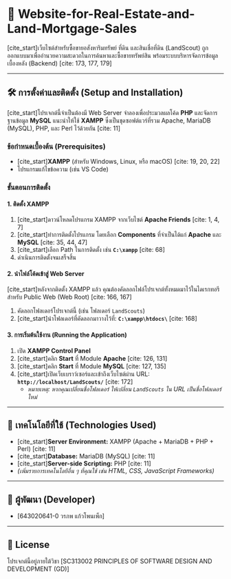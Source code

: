 # 🏡 Website-for-Real-Estate-and-Land-Mortgage-Sales

[cite_start]เว็บไซต์สำหรับซื้อขายอสังหาริมทรัพย์ ที่ดิน และสินเชื่อที่ดิน (LandScout) ถูกออกแบบมาเพื่ออำนวยความสะดวกในการค้นหาและซื้อขายทรัพย์สิน พร้อมระบบบริหารจัดการข้อมูลเบื้องหลัง (Backend) [cite: 173, 177, 179]

---

## 🛠️ การตั้งค่าและติดตั้ง (Setup and Installation)

[cite_start]โปรเจกต์นี้จำเป็นต้องมี Web Server จำลองเพื่อประมวลผลโค้ด **PHP** และจัดการฐานข้อมูล **MySQL** แนะนำให้ใช้ **XAMPP** ซึ่งเป็นชุดซอฟต์แวร์ที่รวม Apache, MariaDB (MySQL), PHP, และ Perl ไว้ด้วยกัน [cite: 11]

### ข้อกำหนดเบื้องต้น (Prerequisites)

* [cite_start]**XAMPP** (สำหรับ Windows, Linux, หรือ macOS) [cite: 19, 20, 22]
* โปรแกรมแก้ไขข้อความ (เช่น VS Code)

### ขั้นตอนการติดตั้ง

#### 1. ติดตั้ง XAMPP

1.  [cite_start]ดาวน์โหลดโปรแกรม XAMPP จากเว็บไซต์ **Apache Friends** [cite: 1, 4, 7]
2.  [cite_start]ทำการติดตั้งโปรแกรม โดยเลือก **Components** ที่จำเป็นได้แก่ **Apache** และ **MySQL** [cite: 35, 44, 47]
3.  [cite_start]เลือก Path ในการติดตั้ง เช่น **`C:\xampp`** [cite: 68]
4.  ดำเนินการติดตั้งจนเสร็จสิ้น

#### 2. นำไฟล์โค้ดเข้าสู่ Web Server

[cite_start]หลังจากติดตั้ง XAMPP แล้ว คุณต้องคัดลอกไฟล์โปรเจกต์ทั้งหมดมาไว้ในไดเรกทอรีสำหรับ Public Web (Web Root) [cite: 166, 167]

1.  คัดลอกโฟลเดอร์โปรเจกต์นี้ (เช่น โฟลเดอร์ `LandScouts`)
2.  [cite_start]นำโฟลเดอร์ที่คัดลอกมาวางไว้ที่: **`C:\xampp\htdocs\`** [cite: 168]

#### 3. การเริ่มต้นใช้งาน (Running the Application)

1.  เปิด **XAMPP Control Panel**
2.  [cite_start]คลิก **Start** ที่ Module **Apache** [cite: 126, 131]
3.  [cite_start]คลิก **Start** ที่ Module **MySQL** [cite: 127, 135]
4.  [cite_start]เปิดเว็บเบราว์เซอร์และเข้าถึงเว็บไซต์ผ่าน URL: **`http://localhost/LandScouts/`** [cite: 172]
    * *หมายเหตุ: หากคุณเปลี่ยนชื่อโฟลเดอร์ ให้เปลี่ยน `LandScouts` ใน URL เป็นชื่อโฟลเดอร์ใหม่*

---

## 🔑 เทคโนโลยีที่ใช้ (Technologies Used)

* [cite_start]**Server Environment:** XAMPP (Apache + MariaDB + PHP + Perl) [cite: 11]
* [cite_start]**Database:** MariaDB (MySQL) [cite: 11]
* [cite_start]**Server-side Scripting:** PHP [cite: 11]
* *(เพิ่มรายการเทคโนโลยีอื่น ๆ ที่คุณใช้ เช่น HTML, CSS, JavaScript Frameworks)*

---

## 🤝 ผู้พัฒนา (Developer)

* [643020641-0 วรภพ แก้วโพนเพ็ก]

---

## 📜 License

โปรเจกต์นี้อยู่ภายใต้วิชา [SC313002	PRINCIPLES OF SOFTWARE DESIGN AND DEVELOPMENT (GD)] 
